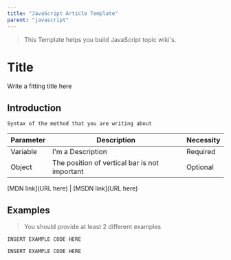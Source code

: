 ```yaml
---
title: "JavaScript Article Template"
parent: "javascript"
---
```


> This Template helps you build JavaScript topic wiki's.

# Title

Write a fitting title here

## Introduction

    Syntax of the method that you are writing about

Parameter | Description | Necessity  
--------- | --------------------------------------------- | ---------  
Variable | I'm a Description | Required  
Object | The position of vertical bar is not important | Optional

[MDN link](URL here) | [MSDN link](URL here)

## Examples

> You should provide at least 2 different examples

    INSERT EXAMPLE CODE HERE

    INSERT EXAMPLE CODE HERE
